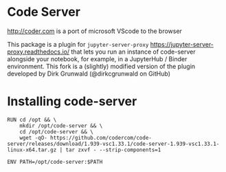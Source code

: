# Code Server

http://coder.com is a port of microsoft VScode to the browser

This package is a plugin for `jupyter-server-proxy` <https://jupyter-server-proxy.readthedocs.io/>
that lets you run an instance of code-server alongside your notebook, for example,
in a JupyterHub / Binder environment. This fork is a (slightly) modified version of the plugin
developed by Dirk Grunwald (@dirkcgrunwald on GitHub)

# Installing code-server

```
RUN	cd /opt && \
	mkdir /opt/code-server && \
	cd /opt/code-server && \
	wget -qO- https://github.com/codercom/code-server/releases/download/1.939-vsc1.33.1/code-server-1.939-vsc1.33.1-linux-x64.tar.gz | tar zxvf - --strip-components=1

ENV	PATH=/opt/code-server:$PATH
```
